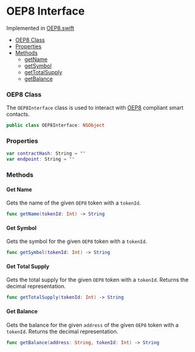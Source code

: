 # OEP8 Interface

Implemented in [OEP8.swift](https://github.com/Ryucoin/neovm-utils/blob/master/neovmUtils/Classes/OEP8.swift)

- [OEP8 Class](#oep8-class)
- [Properties](#properties)
- [Methods](#methods)
  - [getName](#get-name)
  - [getSymbol](#get-symbol)
  - [getTotalSupply](#get-total-supply)
  - [getBalance](#get-balance)

### OEP8 Class

The `OEP8Interface` class is used to interact with [OEP8](https://github.com/ontio/OEPs/blob/master/OEPS/OEP-8.mediawiki) compliant smart contacts.

``` swift
public class OEP8Interface: NSObject
```

### Properties

``` swift
var contractHash: String = ""
var endpoint: String = ""
```

### Methods

#### Get Name

Gets the name of the given `OEP8` token with a `tokenId`.

``` swift
func getName(tokenId: Int) -> String
```

#### Get Symbol

Gets the symbol for the given `OEP8` token with a `tokenId`.

``` swift
func getSymbol(tokenId: Int) -> String
```

#### Get Total Supply

Gets the total supply for the given `OEP8` token with a `tokenId`. Returns the decimal representation.

``` swift
func getTotalSupply(tokenId: Int) -> String
```

#### Get Balance

Gets the balance for the given `address` of the given `OEP8` token with a `tokenId`. Returns the decimal representation.

``` swift
func getBalance(address: String, tokenId: Int) -> String
```
